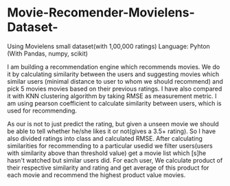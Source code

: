 # Movie-Recomender-Movielens-Dataset-

Using Movielens small dataset(with 1,00,000 ratings)
Language: Pyhton (With Pandas, numpy, scikit)

I am building a recommendation engine which recommends movies. We do it by calculating similarity between the users and suggesting movies which similar users (minimal distance to user to whom we should recommend) and pick 5 movies movies based on their previous ratings. I have also compared it with KNN clustering algorithm by taking RMSE as measurement metric. I am using pearson coefficient to calculate similarity between users, which is used for recommending.

As our is not to just predict the rating, but given a unseen movie we should be able to tell whether he/she likes it or not(gives a 3.5+ rating). So I have also divided ratings into class and calculated RMSE. 
After calculating similarities for recommending to a particular usedid we filter users(users with similarity above than threshold value) get a movie list which [s]he hasn't watched but similar users did. For each user, We calculate product of their respective similarity and rating and get average of this product for each movie and recommend the highest product value movies.